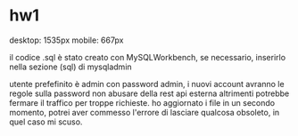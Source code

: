# hw1

desktop: 1535px mobile: 667px

il codice .sql è stato creato con MySQLWorkbench, se necessario, inserirlo nella sezione (sql) di mysqladmin

utente prefefinito è admin con password admin, i nuovi account avranno le regole sulla password
non abusare della rest api esterna altrimenti potrebbe fermare il traffico per troppe richieste. 
ho aggiornato i file in un secondo momento, potrei aver commesso l'errore di lasciare qualcosa obsoleto, in quel caso mi scuso. 
